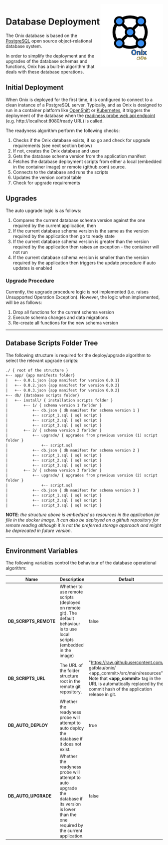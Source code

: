 <img src="./pics/ox.png" width="200" height="200" align="right">

# Database Deployment

The Onix database is based on the [PostgreSQL](https://www.postgresql.org/) open source object-relational database system.

In order to simplify the deployment and the upgrades of the database schemas and functions, Onix has a built-in algorithm that deals with these database operations.

## Initial Deployment

When Onix is deployed for the first time, it is configured to connect to a clean instance of a PostgreSQL server. Typically, and as Onix is designed to run in a container platform like [OpenShift](https://www.openshift.com/) or [Kubernetes](https://kubernetes.io/), it triggers the deployment of the database when the [readiness probe web api endpoint](https://kubernetes.io/docs/tasks/configure-pod-container/configure-liveness-readiness-probes/#define-readiness-probes) (e.g. http://localhost:8080/ready URL) is called.

The readyness algorithm perform the following checks:

1. Checks if the Onix database exists, if so go and check for upgrade requirements (see next section below)
2. If not, creates the Onix database and user
3. Gets the database schema version from the application manifest
4. Fetches the database deployment scripts from either a local (embedded in the container image) or remote (github.com) source.
5. Connects to the database and runs the scripts
6. Updates the version control table
7. Check for upgrade requirements

## Upgrades

The auto upgrade logic is as follows:

1. Compares the current database schema version against the one required by the current application, then
2. If the current database schema version is the same as the version required by the application then go to ready state
3. If the current database schema version is greater than the version required by the application then raises an exception - the container will not run
4. If the current database schema version is smaller than the version required by the application then triggers the update procedure if auto updates is enabled 

### Upgrade Procedure

Currently, the upgrade procedure logic is not implemented (i.e. raises Unsupported Operation Exception). However, the logic when implemented, will be as follows:

1. Drop all functions for the current schema version
2. Execute schema changes and data migrations
3. Re-create all functions for the new schema version

------

## Database Scripts Folder Tree

The following structure is required for the deploy/upgrade algorithm to select the relevant upgrade scripts:

```ANSI
./ { root of the structure }
+-- app/ {app manifests folder}
|   +-- 0.0.1.json {app manifest for version 0.0.1}
|   +-- 0.0.2.json {app manifest for version 0.0.2}
|   +-- 0.0.3.json {app manifest for version 0.0.2}
+-- db/ {database scripts folder}
|   +-- install/ { installation scripts folder }
|       +-- 1/ { schema version 1 forlder }
|           +-- db.json { db manifest for schema version 1 }
|           +-- script_1.sql { sql script }
|           +-- script_2.sql { sql script }
|           +-- script_3.sql { sql script }
|       +-- 2/ { schema version 2 forlder }
|           +-- upgrade/ { upgrades from previous version (1) script folder }
|               +-- script.sql
|           +-- db.json { db manifest for schema version 2 }
|           +-- script_1.sql { sql script }
|           +-- script_2.sql { sql script }
|           +-- script_3.sql { sql script }
|       +-- 3/ { schema version 3 forlder }
|           +-- upgrade/ { upgrades from previous version (2) script folder }
|               +-- script.sql
|           +-- db.json { db manifest for schema version 3 }
|           +-- script_1.sql { sql script }
|           +-- script_2.sql { sql script }
|           +-- script_3.sql { sql script }

```

**NOTE**: *the structure above is embedded as resources in the application jar file in the docker image. It can also be deployed on a github repository for remote reading although it is not the preferred storage approach and might be deprecated in future version*.

----------

## Environment Variables

The following variables control the behaviour of the database operational algorithm:

| Name | Description | Default |
|---|---|---|
| **DB_SCRIPTS_REMOTE** | Whether to use remote scripts (deployed on remote git). The default behaviour is to use local scripts (embedded in the image) | false |
| **DB_SCRIPTS_URL** | The URL of the folder structure root in the remote git repository. | "https://raw.githubusercontent.com/ gatblau/onix/ <app_commit>/src/main/resources". Note that **<app_commit>** tag in the URL is automatically replaced by the commit hash of the application release in git. |
| **DB_AUTO_DEPLOY** | Whether the readyness probe will attempt to auto deploy the database if it does not exist. | true |
| **DB_AUTO_UPGRADE** | Whether the readyness probe will attempt to auto upgrade the database if its version is lower than the one required by the current application. | false |
